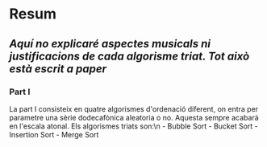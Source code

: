 # Resum
## *Aquí no explicaré aspectes musicals ni justificacions de cada algorisme triat. Tot això està escrit a paper*

### Part I
La part I consisteix en quatre algorismes d'ordenació diferent, on entra per parametre una sèrie dodecafònica aleatoria o no. Aquesta sempre acabarà en l'escala atonal. Els algorismes triats son:\n
    - Bubble Sort
    - Bucket Sort
    - Insertion Sort
    - Merge Sort